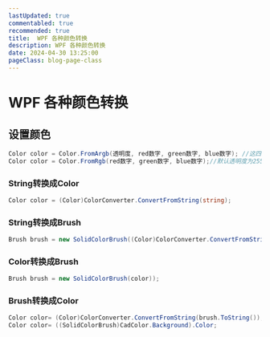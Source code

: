 ```yaml
---
lastUpdated: true
commentabled: true
recommended: true
title:  WPF 各种颜色转换
description: WPF 各种颜色转换
date: 2024-04-30 13:25:00
pageClass: blog-page-class
---
```


# WPF 各种颜色转换 #

## 设置颜色 ##

```csharp
Color color = Color.FromArgb(透明度, red数字, green数字, blue数字); //这四个数字范围都是（0-255）
Color color = Color.FromRgb(red数字, green数字, blue数字);//默认透明度为255；
```

### String转换成Color ###

```csharp
Color color = (Color)ColorConverter.ConvertFromString(string);
```

### String转换成Brush ### 

```csharp
Brush brush = new SolidColorBrush((Color)ColorConverter.ConvertFromString("#555555"));
```

### Color转换成Brush ###

```csharp
Brush brush = new SolidColorBrush(color));
```

### Brush转换成Color ###

```csharp
Color color= (Color)ColorConverter.ConvertFromString(brush.ToString());
Color color= ((SolidColorBrush)CadColor.Background).Color;
```
